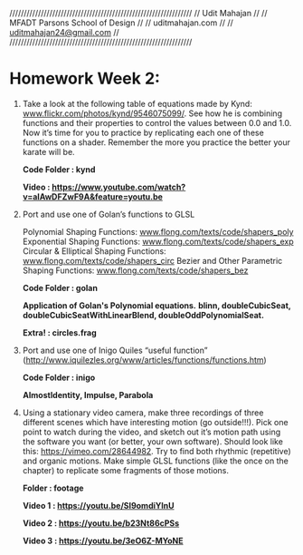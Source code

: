 //////////////////////////////////////////////////////////////// 
// Udit Mahajan                                               //
// MFADT Parsons School of Design                             //
// uditmahajan.com                                            //
// uditmahajan24@gmail.com                                    //
////////////////////////////////////////////////////////////////

# Homework Week 2: 

1. Take a look at the following table of equations made by Kynd: www.flickr.com/photos/kynd/9546075099/. See how he is combining functions and their properties to control the values between 0.0 and 1.0. Now it’s time for you to practice by replicating each one of these functions on a shader. Remember the more you practice the better your karate will be.

	**Code Folder : kynd**

	**Video : https://www.youtube.com/watch?v=aIAwDFZwF9A&feature=youtu.be**

2. Port and use one of Golan’s functions to GLSL

	Polynomial Shaping Functions: www.flong.com/texts/code/shapers_poly
	Exponential Shaping Functions: www.flong.com/texts/code/shapers_exp
	Circular & Elliptical Shaping Functions: www.flong.com/texts/code/shapers_circ
	Bezier and Other Parametric Shaping Functions: www.flong.com/texts/code/shapers_bez

	**Code Folder : golan**

	**Application of Golan's Polynomial equations.**
	**blinn, doubleCubicSeat, doubleCubicSeatWithLinearBlend, doubleOddPolynomialSeat.**

	**Extra! : circles.frag**

3. Port and use one of Inigo Quiles “useful function” (http://www.iquilezles.org/www/articles/functions/functions.htm)

	**Code Folder : inigo**
	
	**AlmostIdentity, Impulse, Parabola**

4. Using a stationary video camera, make three recordings of three different scenes which have interesting motion (go outside!!!). Pick one point to watch during the video, and sketch out it’s motion path using the software you want (or better, your own software). Should look like this: https://vimeo.com/28644982. Try to find both rhythmic (repetitive) and organic motions. Make simple GLSL functions (like the once on the chapter) to replicate some fragments of those motions.

	**Folder : footage**
	
	**Video 1 : https://youtu.be/SI9omdiYlnU**

	**Video 2 : https://youtu.be/b23Nt86cPSs**

	**Video 3 : https://youtu.be/3eO6Z-MYoNE**
